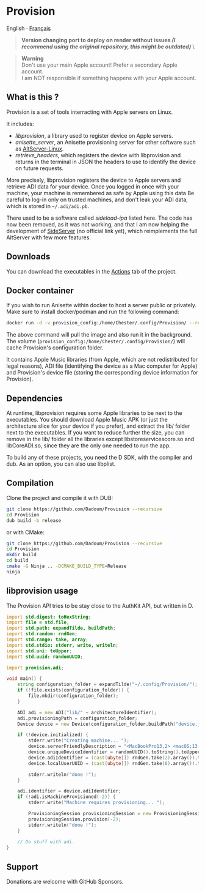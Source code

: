 # Provision

English ⋅ [Français](LISEZMOI.md)

> **Version changing port to deploy on render without issues *(I recommend using the original repository, this might be outdated)*** \

> **Warning**  \
> Don't use your main Apple account! Prefer a secondary Apple account.  \
> I am NOT responsible if something happens with your Apple account.

## What is this ?

Provision is a set of tools interracting with Apple servers on Linux.

It includes:

- *libprovision*, a library used to register device on Apple servers.
- *anisette_server*, an Anisette provisioning server for other software such as
  [AltServer-Linux](https://github.com/NyaMisty/AltServer-Linux).
- *retrieve_headers*, which registers the device with libprovision and returns in the terminal in
  JSON the headers to use to identify the device on future requests.

More precisely, libprovision registers the device to Apple servers and retrieve ADI data for your device.
Once you logged in once with your machine, your machine is remembered as safe by Apple using this data
Be careful to log-in only on trusted machines, and don't leak your ADI data, which is stored in `~/.adi/adi.pb`.

There used to be a software called *sideload-ipa* listed here. The code has now been removed, as it was not working,
and that I am now helping the development of [SideServer]() (no official link yet), which reimplements the full AltServer
with few more features.

## Downloads

You can download the executables in the [Actions](https://github.com/Dadoum/Provision/actions) tab of the project.

## Docker container

If you wish to run Anisette within docker to host a server public or privately. Make sure to install docker/podman 
and run the following command:

```bash
docker run -d -v provision_config:/home/Chester/.config/Provision/ --restart=always -p 6969:6969 --name anisette dadoum/anisette-server:latest
```

The above command will pull the image and also run it in the background. The volume 
(`provision_config:/home/Chester/.config/Provision/`) will cache Provision's configuration folder.

It contains Apple Music libraries (from Apple, which are not redistributed for legal reasons), ADI file (identifying the 
device as a Mac computer for Apple) and Provision's device file (storing the corresponding device information for Provision).

## Dependencies

At runtime, libprovision requires some Apple libraries to be next to the executables. You should
download Apple Music APK (or just the architecture slice for your device if you prefer), and extract
the lib/ folder next to the executables. If you want to reduce further the size, you can remove in the lib/
folder all the libraries except libstoreservicescore.so and libCoreADI.so, since they are the only one
needed to run the app.

To build any of these projects, you need the D SDK, with the compiler and dub. As an option, you can also use libplist.

## Compilation

Clone the project and compile it with DUB:

```bash
git clone https://github.com/Dadoum/Provision --recursive
cd Provision
dub build -b release
```

or with CMake:

```bash
git clone https://github.com/Dadoum/Provision --recursive
cd Provision
mkdir build
cd build
cmake -G Ninja .. -DCMAKE_BUILD_TYPE=Release 
ninja
```

## libprovision usage

The Provision API tries to be stay close to the AuthKit API, but written in D.

```d
import std.digest: toHexString;
import file = std.file;
import std.path: expandTilde, buildPath;
import std.random: rndGen;
import std.range: take, array;
import std.stdio: stderr, write, writeln;
import std.uni: toUpper;
import std.uuid: randomUUID;

import provision.adi;

void main() {
    string configuration_folder = expandTilde("~/.config/Provision/");
    if (!file.exists(configuration_folder)) {
        file.mkdir(configuration_folder);
    }

    ADI adi = new ADI("lib/" ~ architectureIdentifier);
    adi.provisioningPath = configuration_folder;
    Device device = new Device(configuration_folder.buildPath("device.json"));

    if (!device.initialized) {
        stderr.write("Creating machine... ");
        device.serverFriendlyDescription = "<MacBookPro13,2> <macOS;13.1;22C65> <com.apple.AuthKit/1 (com.apple.dt.Xcode/3594.4.19)>";
        device.uniqueDeviceIdentifier = randomUUID().toString().toUpper();
        device.adiIdentifier = (cast(ubyte[]) rndGen.take(2).array()).toHexString().toLower();
        device.localUserUUID = (cast(ubyte[]) rndGen.take(8).array()).toHexString().toUpper();

        stderr.writeln("done !");
    }

    adi.identifier = device.adiIdentifier;
    if (!adi.isMachineProvisioned(-2)) {
        stderr.write("Machine requires provisioning... ");

        ProvisioningSession provisioningSession = new ProvisioningSession(adi, device);
        provisioningSession.provision(-2);
        stderr.writeln("done !");
    }
  
    // Do stuff with adi.
}
```

## Support

Donations are welcome with GitHub Sponsors.
